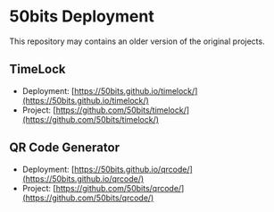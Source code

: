 # 50bits Deployment
This repository may contains an older version of the original projects.

## TimeLock
* Deployment: [https://50bits.github.io/timelock/](https://50bits.github.io/timelock/)
* Project: [https://github.com/50bits/timelock/](https://github.com/50bits/timelock/)

## QR Code Generator
* Deployment: [https://50bits.github.io/qrcode/](https://50bits.github.io/qrcode/)
* Project: [https://github.com/50bits/qrcode/](https://github.com/50bits/qrcode/)
